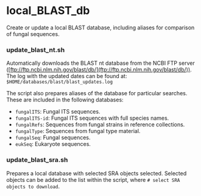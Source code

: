 # local_BLAST_db
Create or update a local BLAST database, including aliases for comparison of
fungal sequences.

### update_blast_nt.sh
Automatically downloads the BLAST nt database from the NCBI FTP server ([ftp://ftp.ncbi.nlm.nih.gov/blast/db/](ftp://ftp.ncbi.nlm.nih.gov/blast/db/)). The log with the updated dates can be found at: `$HOME/databases/blast/blast_updates.log`

The script also prepares aliases of the database for particular searches. These are included in the following databases:
* `fungalITS`: Fungal ITS sequences.
* `fungalITS-id`: Fungal ITS sequences with full species names.
* `fungalRefs`: Sequences from fungal strains in reference collections.
* `fungalType`: Sequences from fungal type material.
* `fungalSeq`: Fungal sequences.
* `eukSeq`: Eukaryote sequences.

### update_blast_sra.sh
Prepares a local database with selected SRA objects selected. Selected objects can be added to the list within the script, where `# select SRA objects to download`.  
